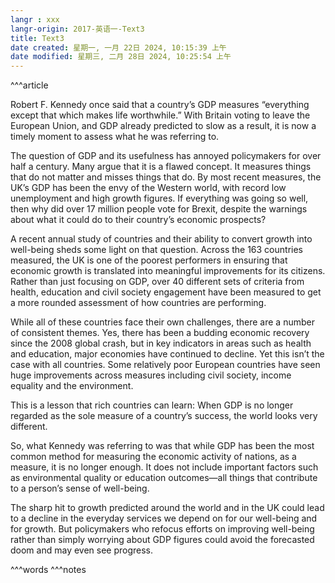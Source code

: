 ```yaml
---
langr : xxx
langr-origin: 2017-英语一-Text3
title: Text3
date created: 星期一, 一月 22日 2024, 10:15:39 上午
date modified: 星期三, 二月 28日 2024, 10:25:54 上午
---
```


^^^article

Robert F. Kennedy once said that a country’s GDP measures “everything except that which makes life worthwhile.” With Britain voting to leave the European Union, and GDP already predicted to slow as a result, it is now a timely moment to assess what he was referring to.

The question of GDP and its usefulness has annoyed policymakers for over half a century. Many argue that it is a flawed concept. It measures things that do not matter and misses things that do. By most recent measures, the UK’s GDP has been the envy of the Western world, with record low unemployment and high growth figures. If everything was going so well, then why did over 17 million people vote for Brexit, despite the warnings about what it could do to their country’s economic prospects?

A recent annual study of countries and their ability to convert growth into well-being sheds some light on that question. Across the 163 countries measured, the UK is one of the poorest performers in ensuring that economic growth is translated into meaningful improvements for its citizens. Rather than just focusing on GDP, over 40 different sets of criteria from health, education and civil society engagement have been measured to get a more rounded assessment of how countries are performing.

While all of these countries face their own challenges, there are a number of consistent themes. Yes, there has been a budding economic recovery since the 2008 global crash, but in key indicators in areas such as health and education, major economies have continued to decline. Yet this isn’t the case with all countries. Some relatively poor European countries have seen huge improvements across measures including civil society, income equality and the environment.

This is a lesson that rich countries can learn: When GDP is no longer regarded as the sole measure of a country’s success, the world looks very different.

So, what Kennedy was referring to was that while GDP has been the most common method for measuring the economic activity of nations, as a measure, it is no longer enough. It does not include important factors such as environmental quality or education outcomes—all things that contribute to a person’s sense of well-being.

The sharp hit to growth predicted around the world and in the UK could lead to a decline in the everyday services we depend on for our well-being and for growth. But policymakers who refocus efforts on improving well-being rather than simply worrying about GDP figures could avoid the forecasted doom and may even see progress.




^^^words
^^^notes
